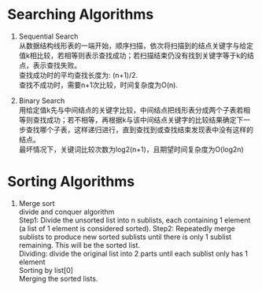 # Searching Algorithms

1. Sequential Search </br>
从数据结构线形表的一端开始，顺序扫描，依次将扫描到的结点关键字与给定值k相比较，若相等则表示查找成功；若扫描结束仍没有找到关键字等于k的结点，表示查找失败。</br>
查找成功时的平均查找长度为:  (n+1)/2. </br>
查找不成功时，需要n+1次比较，时间复杂度为O(n).</br>

2. Binary Search</br>
用给定值k先与中间结点的关键字比较，中间结点把线形表分成两个子表若相等则查找成功；若不相等，再根据k与该中间结点关键字的比较结果确定下一步查找哪个子表，这样递归进行，直到查找到或查找结束发现表中没有这样的结点。</br>
最坏情况下，关键词比较次数为log2(n+1)，且期望时间复杂度为O(log2n)</br>




# Sorting Algorithms

1. Merge sort</br>
 divide and conquer algorithm </br>
Step1: Divide the unsorted list into n sublists, each containing 1 element (a list of 1 element is considered sorted).
Step2: Repeatedly merge sublists to produce new sorted sublists until there is only 1 sublist remaining. This will be the sorted list.  </br>
Dividing: divide the original list into 2 parts until each sublist only has 1 element </br>
Sorting by list[0] </br>
Merging the sorted lists.  </br>






   
